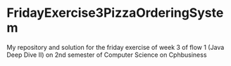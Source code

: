 # FridayExercise3PizzaOrderingSystem
My repository and solution for the friday exercise of week 3 of flow 1 (Java Deep Dive II) on 2nd semester of Computer Science on Cphbusiness
